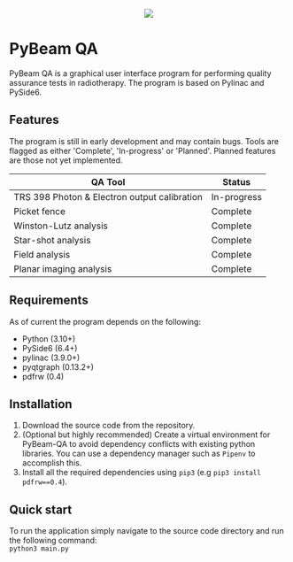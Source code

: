 <p align="center">
<img src="https://raw.github.com/Quantico-Bullet/PyBeam-QA/blob/main/ui/qt_ui/icons/ic_app_alt.svg">
</p>

# PyBeam QA

PyBeam QA is a graphical user interface program for performing quality assurance tests in radiotherapy. The program is based on Pylinac and PySide6.

## Features
The program is still in early development and may contain bugs. Tools are flagged as either 
'Complete', 'In-progress' or 'Planned'. Planned features are those not yet implemented.

| QA Tool | Status |
| --------------- | --------------- |
| TRS 398 Photon & Electron output calibration | In-progress |
| Picket fence | Complete |
| Winston-Lutz analysis | Complete |
| Star-shot analysis | Complete |
| Field analysis | Complete |
| Planar imaging analysis | Complete |

## Requirements
As of current the program depends on the following:
- Python (3.10+)
- PySide6 (6.4+)
- pylinac (3.9.0+)
- pyqtgraph (0.13.2+)
- pdfrw (0.4)

## Installation
1. Download the source code from the repository.
2. (Optional but highly recommended) Create a virtual environment for PyBeam-QA to avoid dependency conflicts
with existing python libraries. You can use a dependency manager such as `Pipenv` to accomplish this.
3. Install all the required dependencies using `pip3` (e.g `pip3 install pdfrw==0.4`).

## Quick start
To run the application simply navigate to the source code directory and run the following command:\
`python3 main.py`
